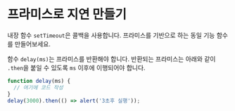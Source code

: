 # 프라미스로 지연 만들기

내장 함수 `setTimeout`은 콜백을 사용합니다. 프라미스를 기반으로 하는 동일 기능 함수를 만들어보세요.

함수 `delay(ms)`는 프라미스를 반환해야 합니다. 반환되는 프라미스는 아래와 같이 `.then`을 붙일 수 있도록 `ms` 이후에 이행되어야 합니다.

```js
function delay(ms) {
  // 여기에 코드 작성
}
delay(3000).then(() => alert('3초후 실행'));
```
